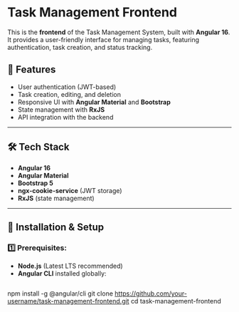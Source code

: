 # Task Management Frontend

This is the **frontend** of the Task Management System, built with **Angular 16**.  
It provides a user-friendly interface for managing tasks, featuring authentication, task creation, and status tracking.

## 🚀 Features
- User authentication (JWT-based)
- Task creation, editing, and deletion
- Responsive UI with **Angular Material** and **Bootstrap**
- State management with **RxJS**
- API integration with the backend

---

## 🛠️ Tech Stack
- **Angular 16**
- **Angular Material**
- **Bootstrap 5**
- **ngx-cookie-service** (JWT storage)
- **RxJS** (state management)

---

## 🔧 Installation & Setup

### 1️⃣ Prerequisites:
- **Node.js** (Latest LTS recommended)
- **Angular CLI** installed globally:
  ```sh
npm install -g @angular/cli
git clone https://github.com/your-username/task-management-frontend.git
cd task-management-frontend
